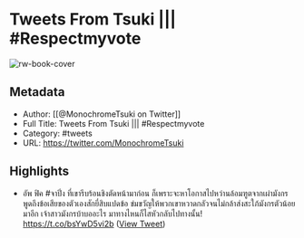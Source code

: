 # Tweets From Tsuki ||| #Respectmyvote

![rw-book-cover](https://pbs.twimg.com/profile_images/1883560895940587521/47e4eQ8u.jpg)

## Metadata
- Author: [[@MonochromeTsuki on Twitter]]
- Full Title: Tweets From Tsuki ||| #Respectmyvote
- Category: #tweets
- URL: https://twitter.com/MonochromeTsuki

## Highlights
- อัพ ฟิค #จาปิ่ง 
  ที่เขารีบร้อนชิงตัดหน้ามาก่อน ก็เพราะจะหาโอกาสไปหว่านล้อมฑูตจากเผ่ามังกร พูดถึงข้อเสียของตัวเองสักยี่สิบแปดข้อ ข่มขวัญให้พวกเขาหวาดกลัวจนไม่กล้าส่งสะใภ้มังกรตัวน้อยมาอีก เจ้าสาวมังกรบ้าบออะไร มาทางไหนก็ไสหัวกลับไปทางนั้น!
  https://t.co/bsYwD5vi2b ([View Tweet](https://twitter.com/MonochromeTsuki/status/1911308604826960239))
